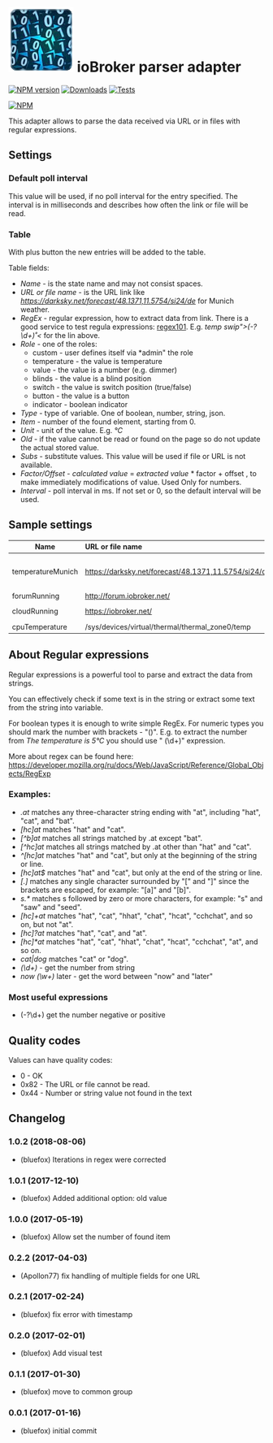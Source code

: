 ![Logo](admin/parser.png)
ioBroker parser adapter
=================
[![NPM version](http://img.shields.io/npm/v/iobroker.parser.svg)](https://www.npmjs.com/package/iobroker.parser)
[![Downloads](https://img.shields.io/npm/dm/iobroker.parser.svg)](https://www.npmjs.com/package/iobroker.parser)
[![Tests](https://travis-ci.org/ioBroker/ioBroker.parser.svg?branch=master)](https://travis-ci.org/ioBroker/ioBroker.parser)

[![NPM](https://nodei.co/npm/iobroker.parser.png?downloads=true)](https://nodei.co/npm/iobroker.parser/)

This adapter allows to parse the data received via URL or in files with regular expressions.

## Settings

### Default poll interval
This value will be used, if no poll interval for the entry specified. The interval is in milliseconds and describes how often the link or file will be read.

### Table
With plus button the new entries will be added to the table.

Table fields:

- *Name* - is the state name and may not consist spaces.
- *URL or file name* - is the URL link like *https://darksky.net/forecast/48.1371,11.5754/si24/de* for Munich weather.
- *RegEx* - regular expression, how to extract data from link. There is a good service to test regula expressions: [regex101](https://regex101.com/). E.g. *temp swip">(-?\d+)˚<* for the lin above.
- *Role* - one of the roles:
    - custom - user defines itself via *admin" the role
    - temperature - the value is temperature
    - value - the value is a number (e.g. dimmer)
    - blinds - the value is a blind position
    - switch - the value is switch position (true/false)
    - button - the value is a button
    - indicator - boolean indicator
- *Type* - type of variable. One of boolean, number, string, json.
- *Item* - number of the found element, starting from 0.
- *Unit* - unit of the value. E.g. *°C*
- *Old*  - if the value cannot be read or found on the page so do not update the actual stored value.
- *Subs* - substitute values. This value will be used if file or URL is not available.
- *Factor/Offset* - *calculated value* = *extracted value* * factor + offset , to make immediately modifications of value. Used Only for numbers.
- *Interval* - poll interval in ms. If not set or 0, so the default interval will be used.

## Sample settings
| Name              |      URL or file name                                |      RegEx            | Role         | Type    | Unit | Interval |
|-------------------|:-----------------------------------------------------|:----------------------|--------------|---------|------|----------|
| temperatureMunich | https://darksky.net/forecast/48.1371,11.5754/si24/de | temp swip">(-?\d+)˚<  | temperature  | number  |  °C  | 180000   |
| forumRunning      | http://forum.iobroker.net/                           | Forum                 | indicator    | boolean |      | 60000    |
| cloudRunning      | https://iobroker.net/                                | Privacy Notice        | indicator    | boolean |      | 60000    |
| cpuTemperature    | /sys/devices/virtual/thermal/thermal_zone0/temp      | (.*)                  | temperature  | number  |  °C  | 30000    |

## About Regular expressions
Regular expressions is a powerful tool to parse and extract the data from strings.

You can effectively check if some text is in the string or extract some text from the string into variable.

For boolean types it is enough to write simple RegEx. For numeric types you should mark the number with brackets - "()". E.g. to extract the number from *The temperature is 5°C* you should use " (\d+)" expression.

More about regex can be found here: https://developer.mozilla.org/ru/docs/Web/JavaScript/Reference/Global_Objects/RegExp

### Examples:
- *.at* matches any three-character string ending with "at", including "hat", "cat", and "bat".
- *[hc]at* matches "hat" and "cat".
- *[^b]at* matches all strings matched by .at except "bat".
- *[^hc]at* matches all strings matched by .at other than "hat" and "cat".
- *^[hc]at* matches "hat" and "cat", but only at the beginning of the string or line.
- *[hc]at$* matches "hat" and "cat", but only at the end of the string or line.
- *\[.\]* matches any single character surrounded by "[" and "]" since the brackets are escaped, for example: "[a]" and "[b]".
- *s.\** matches s followed by zero or more characters, for example: "s" and "saw" and "seed".
- *[hc]+at* matches "hat", "cat", "hhat", "chat", "hcat", "cchchat", and so on, but not "at".
- *[hc]?at* matches "hat", "cat", and "at".
- *[hc]\*at* matches "hat", "cat", "hhat", "chat", "hcat", "cchchat", "at", and so on.
- *cat|dog* matches "cat" or "dog".
- *(\d+)* - get the number from string
- *now (\w+)* later - get the word between "now" and "later"

### Most useful expressions

- (-?\d+) get the number negative or positive

## Quality codes

Values can have quality codes:
- 0 - OK
- 0x82 - The URL or file cannot be read.
- 0x44 - Number or string value not found in the text

## Changelog

### 1.0.2 (2018-08-06)
* (bluefox) Iterations in regex were corrected

### 1.0.1 (2017-12-10)
* (bluefox) Added additional option: old value

### 1.0.0 (2017-05-19)
* (bluefox) Allow set the number of found item

### 0.2.2 (2017-04-03)
* (Apollon77) fix handling of multiple fields for one URL

### 0.2.1 (2017-02-24)
* (bluefox) fix error with timestamp

### 0.2.0 (2017-02-01)
* (bluefox) Add visual test

### 0.1.1 (2017-01-30)
* (bluefox) move to common group

### 0.0.1 (2017-01-16)
* (bluefox) initial commit
